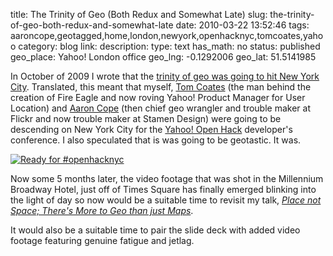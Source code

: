 title: The Trinity of Geo (Both Redux and Somewhat Late)
slug: the-trinity-of-geo-both-redux-and-somewhat-late
date: 2010-03-22 13:52:46
tags: aaroncope,geotagged,home,london,newyork,openhacknyc,tomcoates,yahoo
category: blog
link: 
description: 
type: text
has_math: no
status: published
geo_place: Yahoo! London office
geo_lng: -0.1292006
geo_lat: 51.5141985

In October of 2009 I wrote that the [trinity of geo was going to hit New York City](/2009/10/01/nyc-beware-the-trinity-of-geo-is-coming/ "/2009/10/01/nyc-beware-the-trinity-of-geo-is-coming/"). Translated, this meant that myself, [Tom Coates](https://twitter.com/tomcoates "https://twitter.com/tomcoates") (the man behind the creation of Fire Eagle and now roving Yahoo! Product Manager for User Location) and [Aaron Cope](https://twitter.com/aaronofmontreal "https://twitter.com/aaronofmontreal") (then chief geo wrangler and trouble maker at Flickr and now trouble maker at Stamen Design) were going to be descending on New York City for the [Yahoo! Open Hack](https://openhacknyc.pbworks.com/ "https://openhacknyc.pbworks.com/") developer's conference. I also speculated that is was going to be geotastic. It was.

[![Ready for #openhacknyc](https://farm3.static.flickr.com/2498/3993545797_64f1293d6a_d.jpg)](https://www.flickr.com/photos/vicchi/3993545797 "Ready for #openhacknyc")

Now some 5 months later, the video footage that was shot in the Millennium Broadway Hotel, just off of Times Square has finally emerged blinking into the light of day so now would be a suitable time to revisit my talk, *[Place not Space; There's More to Geo than just Maps](https://www.slideshare.net/vicchi/think-place-not-space-theres-more-to-geo-than-just-maps "https://www.slideshare.net/vicchi/think-place-not-space-theres-more-to-geo-than-just-maps")*.





It would also be a suitable time to pair the slide deck with added video footage featuring genuine fatigue and jetlag.

